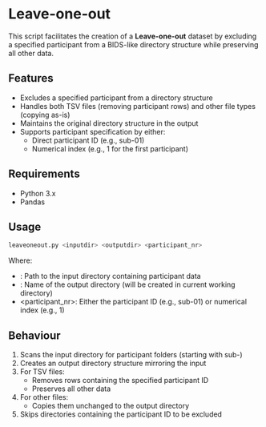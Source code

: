 # Leave-one-out

This script facilitates the creation of a **Leave-one-out** dataset by excluding a specified participant from a BIDS-like directory structure while preserving all other data.
## Features
- Excludes a specified participant from a directory structure
- Handles both TSV files (removing participant rows) and other file types (copying as-is)
- Maintains the original directory structure in the output
- Supports participant specification by either:
  - Direct participant ID (e.g., sub-01)
  - Numerical index (e.g., 1 for the first participant)
## Requirements

- Python 3.x
- Pandas

## Usage

```bash
leaveoneout.py <inputdir> <outputdir> <participant_nr>
```
Where:

  - <inputdir>: Path to the input directory containing participant data
  - <outputdir>: Name of the output directory (will be created in current working directory)
  - <participant_nr>: Either the participant ID (e.g., sub-01) or numerical index (e.g., 1)
## Behaviour
1. Scans the input directory for participant folders (starting with sub-)
2. Creates an output directory structure mirroring the input
3. For TSV files:
   - Removes rows containing the specified participant ID
   - Preserves all other data
4. For other files:
   - Copies them unchanged to the output directory
5. Skips directories containing the participant ID to be excluded

